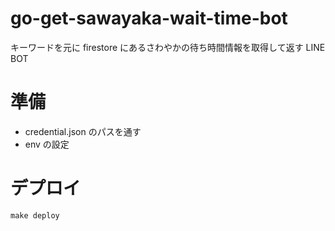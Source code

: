 # go-get-sawayaka-wait-time-bot

キーワードを元に firestore にあるさわやかの待ち時間情報を取得して返す LINE BOT

# 準備

- credential.json のパスを通す
- env の設定

# デプロイ

```
make deploy
```
